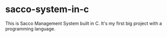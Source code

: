 # sacco-system-in-c
This is Sacco Management System built in C. It's my first big project with a programming language. 
